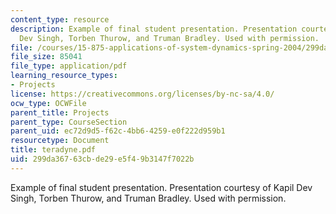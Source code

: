 ```yaml
---
content_type: resource
description: Example of final student presentation. Presentation courtesy of Kapil
  Dev Singh, Torben Thurow, and Truman Bradley. Used with permission.
file: /courses/15-875-applications-of-system-dynamics-spring-2004/299da36763cbde29e5f49b3147f7022b_teradyne.pdf
file_size: 85041
file_type: application/pdf
learning_resource_types:
- Projects
license: https://creativecommons.org/licenses/by-nc-sa/4.0/
ocw_type: OCWFile
parent_title: Projects
parent_type: CourseSection
parent_uid: ec72d9d5-f62c-4bb6-4259-e0f222d959b1
resourcetype: Document
title: teradyne.pdf
uid: 299da367-63cb-de29-e5f4-9b3147f7022b
---
```

Example of final student presentation. Presentation courtesy of Kapil Dev Singh, Torben Thurow, and Truman Bradley. Used with permission.